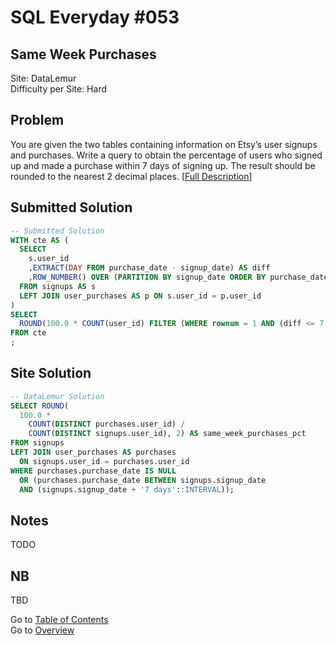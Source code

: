 # SQL Everyday \#053

## Same Week Purchases

Site: DataLemur\
Difficulty per Site: Hard

## Problem

You are given the two tables containing information on Etsy’s user signups and purchases. Write a query to obtain the percentage of users who signed up and made a purchase within 7 days of signing up. The result should be rounded to the nearest 2 decimal places. [[Full Description](https://datalemur.com/questions/same-week-purchases)]

## Submitted Solution

```sql
-- Submitted Solution
WITH cte AS (
  SELECT
    s.user_id
    ,EXTRACT(DAY FROM purchase_date - signup_date) AS diff
    ,ROW_NUMBER() OVER (PARTITION BY signup_date ORDER BY purchase_date ASC) AS rownum
  FROM signups AS s 
  LEFT JOIN user_purchases AS p ON s.user_id = p.user_id
)
SELECT
  ROUND(100.0 * COUNT(user_id) FILTER (WHERE rownum = 1 AND (diff <= 7 OR diff IS NULL)) / COUNT(DISTINCT user_id), 2) AS same_week_purchases_pct
FROM cte 
;
```

## Site Solution

```sql
-- DataLemur Solution 
SELECT ROUND(
  100.0 * 
    COUNT(DISTINCT purchases.user_id) / 
    COUNT(DISTINCT signups.user_id), 2) AS same_week_purchases_pct
FROM signups
LEFT JOIN user_purchases AS purchases
  ON signups.user_id = purchases.user_id
WHERE purchases.purchase_date IS NULL
  OR (purchases.purchase_date BETWEEN signups.signup_date 
  AND (signups.signup_date + '7 days'::INTERVAL));
```

## Notes

TODO

## NB

TBD

Go to [Table of Contents](/README.md#contents)\
Go to [Overview](/README.md)
